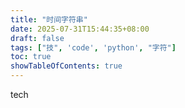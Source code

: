 ```yaml
---
title: "时间字符串"
date: 2025-07-31T15:44:35+08:00
draft: false
tags: ["技", 'code', 'python', "字符"]
toc: true
showTableOfContents: true
---
```


tech